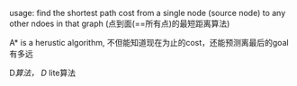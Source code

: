 

usage:  find the shortest path cost from a single node (source node) to any other ndoes in that graph (点到面(==所有点)的最短距离算法)


A* is a herustic algorithm, 不但能知道现在为止的cost，还能预测离最后的goal有多远

D*算法， D* lite算法


